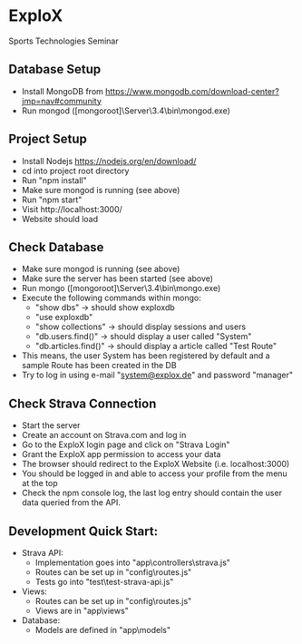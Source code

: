 # ExploX
Sports Technologies Seminar

## Database Setup
* Install MongoDB from https://www.mongodb.com/download-center?jmp=nav#community
* Run mongod ([mongoroot]\Server\3.4\bin\mongod.exe)

## Project Setup
* Install Nodejs https://nodejs.org/en/download/
* cd into project root directory
* Run "npm install"
* Make sure mongod is running (see above)
* Run "npm start"
* Visit http://localhost:3000/
* Website should load

## Check Database
* Make sure mongod is running (see above)
* Make sure the server has been started (see above)
* Run mongo ([mongoroot]\Server\3.4\bin\mongo.exe)
* Execute the following commands within mongo:
  * "show dbs" -> should show exploxdb
  * "use exploxdb"
  * "show collections" -> should display sessions and users
  * "db.users.find()" -> should display a user called "System"
  * "db.articles.find()" -> should display a article called "Test Route"
* This means, the user System has been registered by default and a sample Route has been created in the DB
* Try to log in using e-mail "system@explox.de" and password "manager"

## Check Strava Connection
* Start the server
* Create an account on Strava.com and log in
* Go to the ExploX login page and click on "Strava Login"
* Grant the ExploX app permission to access your data
* The browser should redirect to the ExploX Website (i.e. localhost:3000)
* You should be logged in and able to access your profile from the menu at the top
* Check the npm console log, the last log entry should contain the user data queried from the API.

## Development Quick Start:
* Strava API:
  * Implementation goes into "app\controllers\strava.js"
  * Routes can be set up in "config\routes.js"
  * Tests go into "test\test-strava-api.js"
* Views:
  * Routes can be set up in "config\routes.js"
  * Views are in "app\views"
* Database:
  * Models are defined in "app\models"

